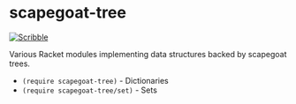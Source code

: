scapegoat-tree
==============

[![Scribble](https://img.shields.io/badge/Docs-Scribble-blue.svg)](https://docs.racket-lang.org/scapegoat-tree/index.html)

Various Racket modules implementing data structures backed by scapegoat trees.

* `(require scapegoat-tree)` - Dictionaries
* `(require scapegoat-tree/set)` - Sets
